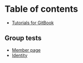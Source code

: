 # Table of contents

* [Tutorials for GitBook](README.md)

## Group tests

* [Member page](group-tests/member-page.md)
* [Identity](group-tests/identity.md)

